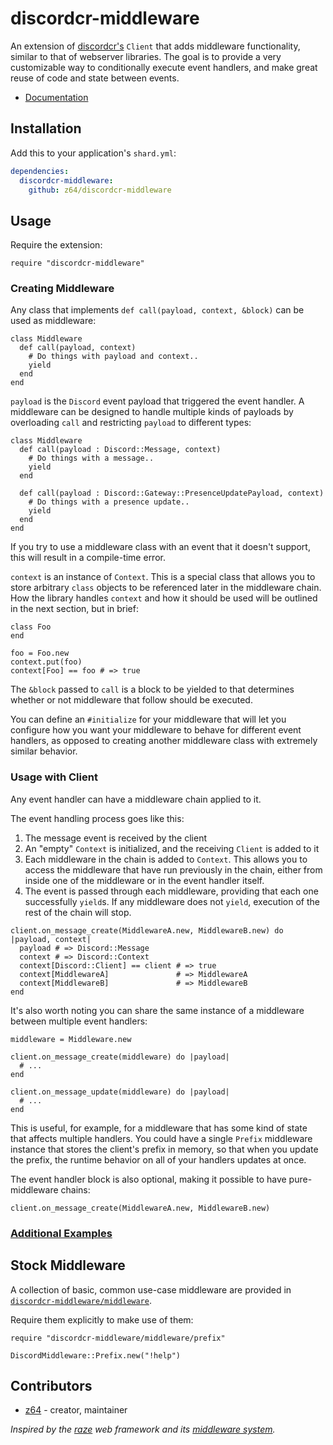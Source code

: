 # discordcr-middleware

An extension of [discordcr's](https://github.com/meew0/discordcr) `Client` that
adds middleware functionality, similar to that of webserver libraries. The goal
is to provide a very customizable way to conditionally execute event handlers,
and make great reuse of code and state between events.

- [Documentation](https://z64.github.io/discordcr-middleware)

## Installation

Add this to your application's `shard.yml`:

```yaml
dependencies:
  discordcr-middleware:
    github: z64/discordcr-middleware
```

## Usage

Require the extension:
```crystal
require "discordcr-middleware"

```

### Creating Middleware

Any class that implements `def call(payload, context, &block)` can be used as
middleware:

```crystal
class Middleware
  def call(payload, context)
    # Do things with payload and context..
    yield
  end
end
```

`payload` is the `Discord` event payload that triggered the event handler. A
middleware can be designed to handle multiple kinds of payloads by overloading
`call` and restricting `payload` to different types:

```crystal
class Middleware
  def call(payload : Discord::Message, context)
    # Do things with a message..
    yield
  end

  def call(payload : Discord::Gateway::PresenceUpdatePayload, context)
    # Do things with a presence update..
    yield
  end
end
```

If you try to use a middleware class with an event that it doesn't support,
this will result in a compile-time error.

`context` is an instance of `Context`. This is a special class that allows
you to store arbitrary `class` objects to be referenced later in the middleware
chain. How the library handles `context` and how it should be used will be
outlined in the next section, but in brief:

```crystal
class Foo
end

foo = Foo.new
context.put(foo)
context[Foo] == foo # => true
```

The `&block` passed to `call` is a block to be yielded to that
determines whether or not middleware that follow should be executed.

You can define an `#initialize` for your middleware that will let you configure
how you want your middleware to behave for different event handlers, as opposed
to creating another middleware class with extremely similar behavior.

### Usage with Client

Any event handler can have a middleware chain applied to it.

The event handling process goes like this:

1. The message event is received by the client
2. An "empty" `Context` is initialized, and the receiving `Client` is added
to it
3. Each middleware in the chain is added to `Context`. This allows you to
access the middleware that have run previously in the chain, either
from inside one of the middleware or in the event handler itself.
4. The event is passed through each middleware, providing that each one
successfully `yield`s. If any middleware does not `yield`, execution
of the rest of the chain will stop.

```crystal
client.on_message_create(MiddlewareA.new, MiddlewareB.new) do |payload, context|
  payload # => Discord::Message
  context # => Discord::Context
  context[Discord::Client] == client # => true
  context[MiddlewareA]               # => MiddlewareA
  context[MiddlewareB]               # => MiddlewareB
end
```

It's also worth noting you can share the same instance of a middleware between
multiple event handlers:

```crystal
middleware = Middleware.new

client.on_message_create(middleware) do |payload|
  # ...
end

client.on_message_update(middleware) do |payload|
  # ...
end
```

This is useful, for example, for a middleware that has some kind of state that
affects multiple handlers. You could have a single `Prefix` middleware instance
that stores the client's prefix in memory, so that when you update the prefix,
the runtime behavior on all of your handlers updates at once.

The event handler block is also optional, making it possible to have
pure-middleware chains:

```crystal
client.on_message_create(MiddlewareA.new, MiddlewareB.new)
```

### [Additional Examples](https://github.com/z64/discordcr-middleware/tree/master/examples)

## Stock Middleware

A collection of basic, common use-case middleware are provided in [`discordcr-middleware/middleware`](src/discordcr-middleware/middleware).

Require them explicitly to make use of them:

```crystal
require "discordcr-middleware/middleware/prefix"

DiscordMiddleware::Prefix.new("!help")
```

## Contributors

- [z64](https://github.com/z64)  - creator, maintainer

*Inspired by the [raze](https://razecr.com/) web framework and its [middleware system](https://razecr.com/docs/middlewares).*
